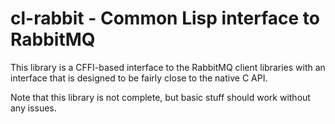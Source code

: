 cl-rabbit - Common Lisp interface to RabbitMQ
=============================================

This library is a CFFI-based interface to the RabbitMQ client
libraries with an interface that is designed to be fairly close to the
native C API.

Note that this library is not complete, but basic stuff should work
without any issues.
